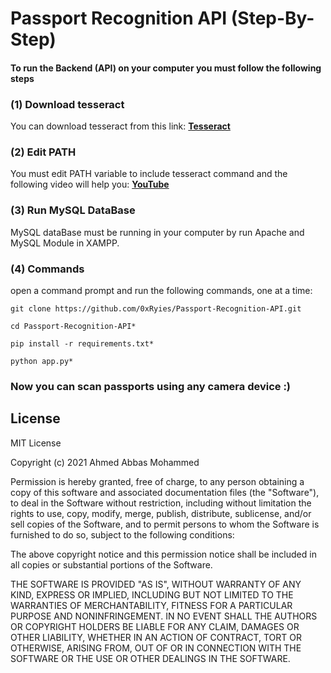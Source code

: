 # Passport Recognition API (Step-By-Step)
#### To run the Backend (API) on your computer you must follow the following steps
### (1) Download tesseract
You can download tesseract from this link:
**[Tesseract](https://github.com/tesseract-ocr/tesseract)**

### (2) Edit PATH
You must edit PATH variable to include tesseract command and the following video will help you:
**[YouTube](https://www.youtube.com/watch?v=2kWvk4C1pMo)**

### (3) Run MySQL DataBase
MySQL dataBase must be running in your computer by run Apache and MySQL Module in XAMPP.

### (4) Commands
open a command prompt and run the following commands, one at a time:

```
git clone https://github.com/0xRyies/Passport-Recognition-API.git

cd Passport-Recognition-API*

pip install -r requirements.txt*

python app.py*
```

### Now you can scan passports using any camera device :)

## License
MIT License

Copyright (c) 2021 Ahmed Abbas Mohammed

Permission is hereby granted, free of charge, to any person obtaining a copy
of this software and associated documentation files (the "Software"), to deal
in the Software without restriction, including without limitation the rights
to use, copy, modify, merge, publish, distribute, sublicense, and/or sell
copies of the Software, and to permit persons to whom the Software is
furnished to do so, subject to the following conditions:

The above copyright notice and this permission notice shall be included in all
copies or substantial portions of the Software.

THE SOFTWARE IS PROVIDED "AS IS", WITHOUT WARRANTY OF ANY KIND, EXPRESS OR
IMPLIED, INCLUDING BUT NOT LIMITED TO THE WARRANTIES OF MERCHANTABILITY,
FITNESS FOR A PARTICULAR PURPOSE AND NONINFRINGEMENT. IN NO EVENT SHALL THE
AUTHORS OR COPYRIGHT HOLDERS BE LIABLE FOR ANY CLAIM, DAMAGES OR OTHER
LIABILITY, WHETHER IN AN ACTION OF CONTRACT, TORT OR OTHERWISE, ARISING FROM,
OUT OF OR IN CONNECTION WITH THE SOFTWARE OR THE USE OR OTHER DEALINGS IN THE
SOFTWARE.
